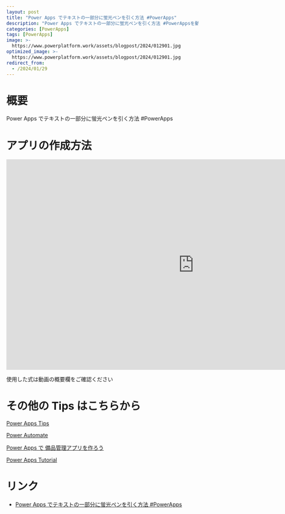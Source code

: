 ```yaml
---
layout: post
title: "Power Apps でテキストの一部分に蛍光ペンを引く方法 #PowerApps"
description: "Power Apps でテキストの一部分に蛍光ペンを引く方法 #PowerAppsを動画で分かりやすく解説"
categories: [PowerApps]
tags: [PowerApps]
image: >-
  https://www.powerplatform.work/assets/blogpost/2024/012901.jpg
optimized_image: >-
  https://www.powerplatform.work/assets/blogpost/2024/012901.jpg
redirect_from:
  - /2024/01/29
---
```



#  概要

Power Apps でテキストの一部分に蛍光ペンを引く方法 #PowerApps


# アプリの作成方法

<iframe width="983" height="553" src="https://www.youtube.com/embed/6sthRMuw0Oc" title="YouTube video player" frameborder="0" allow="accelerometer; autoplay; clipboard-write; encrypted-media; gyroscope; picture-in-picture" allowfullscreen></iframe>


使用した式は動画の概要欄をご確認ください


# その他の Tips はこちらから

[Power Apps Tips](https://www.youtube.com/watch?v=VrAQf3JQ7yM&list=PLVhFi1fb3DqakSLVMn22DDcySXh9jtzi- )


[Power Automate](https://www.youtube.com/watch?v=-YnJYT0ASEM&list=PLVhFi1fb3Dqbzic6GieqnLFgD3aTj-eHA)


[Power Apps で 備品管理アプリを作ろう](https://www.youtube.com/playlist?list=PLVhFi1fb3DqZM3HKb8Hea6XEL96990Fyn)


[Power Apps Tutorial](https://www.youtube.com/playlist?list=PLVhFi1fb3DqalxpL974VvAJvV4iWoSbe_)


# リンク


- [Power Apps でテキストの一部分に蛍光ペンを引く方法 #PowerApps](https://www.youtube.com/watch?v=6sthRMuw0Oc)

